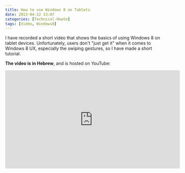 ```yaml
---
title: How to use Windows 8 on Tablets
date: 2013-04-22 13:07
categories: [Technical-Howto]
tags: [Video, Windows8]
---
```


I have recorded a short video that shows the basics of using Windows 8 on tablet devices. Unfortunately, users don't "just get it" when it comes to Windows 8 UX, especially the swiping gestures, so I have made a short tutorial.

**The video is in Hebrew**, and is hosted on YouTube:

<iframe width="560" height="315" src="https://www.youtube.com/embed/DBxuZnaPt2M" frameborder="0" allowfullscreen></iframe>

